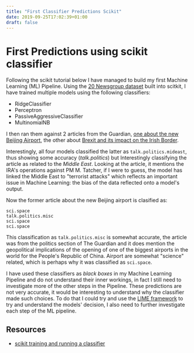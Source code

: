```yaml
---
title: "First Classifier Predictions Scikit"
date: 2019-09-25T17:02:39+01:00
draft: false
---
```


# First Predictions using scikit classifier

Following the scikit tutorial below I have managed to build my first Machine Learning (ML) Pipeline. Using the [20 Newsgroup dataset](http://qwone.com/~jason/20Newsgroups/) built into scitkit, I have trained multiple models using the following classifiers:
* RidgeClassifier
* Perceptron
* PassiveAggressiveClassifier
* MultinomialNB

I then ran them against 2 articles from the Guardian, [one about the new Beijing Airport](https://www.theguardian.com/world/2019/sep/25/daxing-international-airport-zaha-hadid-starfish-opens-beijing), the other about [Brexit and its impact on the Irish Border](https://www.theguardian.com/politics/2019/sep/25/boris-johnson-accused-of-seeking-to-create-no-mans-land-at-irish-border).

Interestingly, all four models classified the latter as `talk.politics.mideast`, thus showing some accuracy (*talk.politics*) but Interestingly classifying the article as related to the *Middle East*. Looking at the article, it mentions the IRA's operations against PM M. Tatcher, if I were to guess, the model has linked the Middle East to "terrorist attacks" which reflects an important issue in Machine Learning: the bias of the data reflected onto a model's output.

Now the former article about the new Beijing airport is clasified as:

```
sci.space
talk.politics.misc
sci.space
sci.space
```

This classification as `talk.politics.misc` is somewhat accurate, the article was from the politics section of The Guardian and it does mention the geopolitical implications of the opening of one of the biggest airports in the world for the People's Republic of China. Airport are somewhat "science" related, which is perhaps why it was classified as `sci.space`.

I have used these classifiers as *black boxes* in my Machine Learning Pipeline and do not understand their inner workings, in fact I still need to investigate more of the other steps in the Pipeline. These predictions are not very accurate, it would be interesting to understand why the classifier made such choices. To do that I could try and use the [LIME framework](https://github.com/marcotcr/lime) to try and understand the models' decision, I also need to further investigate each step of the ML pipeline.

## Resources
* [scikit training and running a classifier](https://scikit-learn.org/stable/tutorial/text_analytics/working_with_text_data.html#training-a-classifier)
